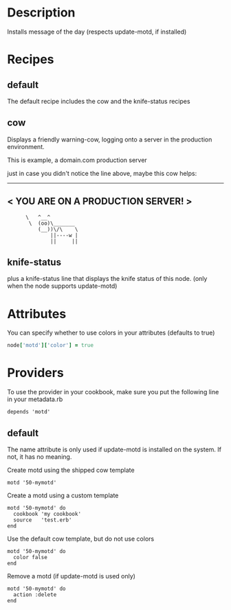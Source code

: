 # Description

Installs message of the day (respects update-motd, if installed)

# Recipes

## default

The default recipe includes the cow and the knife-status recipes

## cow

Displays a friendly warning-cow, logging onto a server in the production environment.

  This is example, a domain.com production server

  just in case you didn't notice the line above, maybe this cow helps:

   ___________________________________
  < YOU ARE ON A PRODUCTION SERVER! >
   -----------------------------------
          \   ^__^
           \  (oo)\_______
              (__))\/\    \
                  ||----w |
                  ||     ||

## knife-status

plus a knife-status line that displays the knife status of this node. (only when the node supports update-motd)


# Attributes

You can specify whether to use colors in your attributes (defaults to true)

```ruby
node['motd']['color'] = true
```


# Providers

To use the provider in your cookbook, make sure you put the following line in your metadata.rb

    depends 'motd'

## default

The name attribute is only used if update-motd is installed on the system.
If not, it has no meaning.

Create motd using the shipped cow template

    motd '50-mymotd'

Create a motd using a custom template

    motd '50-mymotd' do
      cookbook 'my cookbook'
      source   'test.erb'
    end

Use the default cow template, but do not use colors

    motd '50-mymotd' do
      color false
    end

Remove a motd (if update-motd is used only)

    motd '50-mymotd' do
      action :delete
    end
